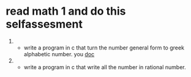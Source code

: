 # read math 1 and do this selfassesment
1. - write a program in c that turn the number general  form to greek alphabetic number. you <a href="">doc</a>
2. - write a program in c that write all the number in rational number.
